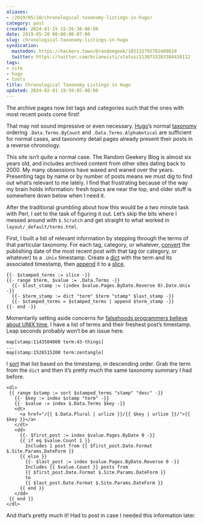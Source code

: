 ```yaml
---
aliases:
- /2019/05/20/chronological-taxonomy-listings-in-hugo/
category: post
created: 2024-01-15 15:26:36-08:00
date: 2019-05-20 00:00:00-07:00
slug: chronological-taxonomy-listings-in-hugo
syndication:
  mastodon: https://hackers.town/@randomgeek/102132792782409820
  twitter: https://twitter.com/brianwisti/status/1130733283384410112
tags:
- site
- hugo
- tools
title: Chronological Taxonomy Listings in Hugo
updated: 2024-02-01 19:59:05-08:00
---
```


The archive pages now list tags and categories such that the ones with most recent posts come first!

That may not sound impressive or even necessary. [Hugo](../../../card/Hugo.md)’s normal [taxonomy](https://gohugo.io/variables/taxonomy/) ordering `.Data.Terms.ByCount` and `.Data.Terms.Alphabetical` are sufficient for normal cases, and taxonomy detail pages already present their posts in a reverse chronology.

This site isn’t *quite* a normal case. The Random Geekery Blog is almost six years  old, and includes archived content from other sites dating back to 2000. My many obsessions have waxed and waned over the years. Presenting tags by name or by number of posts means we must dig to find out what’s relevant to me lately. I find that frustrating because of the way my brain holds information: fresh topics are near the top, and older stuff is somewhere down below when I need it.

After the traditional grumbling about how this would be a two minute task with Perl, I set to the task of figuring it out. Let’s skip the bits where I messed around with `$.Scratch` and get straight to what worked in `layout/_default/terms.html`.

First, I built a list of relevant information by stepping through the terms of that particular taxonomy. For each tag, category, or whatever, [convert](https://gohugo.io/functions/unix/) the publishing date of the most recent post with that tag (or category, or whatever) to a `.Unix` timestamp.  Create a [dict](https://gohugo.io/functions/dict/) with the term and its associated timestamp, then [append](https://gohugo.io/functions/append/) it to a [slice](https://gohugo.io/functions/slice/).

````text
{{- $stamped_terms := slice -}}
{{- range $term, $value := .Data.Terms -}}
  {{- $last_stamp := (index $value.Pages.ByDate.Reverse 0).Date.Unix -}}
  {{- $term_stamp := dict "term" $term "stamp" $last_stamp -}}
  {{- $stamped_terms = $stamped_terms | append $term_stamp -}}
{{- end -}}
````

Momentarily setting aside concerns for [falsehoods programmers believe about UNIX time](https://alexwlchan.net/2019/05/falsehoods-programmers-believe-about-unix-time/), I have a list of terms and their freshest post’s timestamp. Leap seconds probably won’t be an issue here.

````text
map[stamp:1143504000 term:43-things]
...
map[stamp:1526515200 term:zentangle]
````

I [sort](https://gohugo.io/functions/sort/) that list based on the timestamp, in descending order. Grab the term
from the `dict` and then it’s pretty much the same taxonomy summary I had
before.

````text
<dl>
 {{ range $stamp := sort $stamped_terms "stamp" "desc" -}}
   {{- $key := index $stamp "term" -}}
   {{- $value := index $.Data.Terms $key -}}
   <dt>
     <a href="/{{ $.Data.Plural | urlize }}/{{ $key | urlize }}/">{{ $key }}</a>
   </dt>
   <dd>
     {{- $first_post := index $value.Pages.ByDate 0 -}}
     {{ if eq $value.Count 1 }}
       Includes 1 post from {{ $first_post.Date.Format $.Site.Params.DateForm }}
     {{ else }}
       {{- $last_post := index $value.Pages.ByDate.Reverse 0 -}}
       Includes {{ $value.Count }} posts from
       {{ $first_post.Date.Format $.Site.Params.DateForm }}
       to
       {{ $last_post.Date.Format $.Site.Params.DateForm }}
     {{ end }}
   </dd>
 {{ end }}
</dl>
````

And that’s pretty much it! Had to post in case I needed this information later.